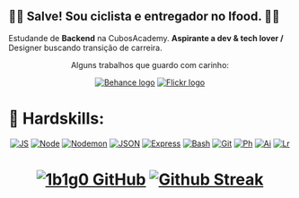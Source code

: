 
<div align="left">
<h2>
✌🏾 Salve! Sou ciclista e entregador no Ifood. 🚴🏽 
</h2>

Estudande de **Backend** na CubosAcademy. **Aspirante a dev & tech lover /** Designer buscando transição de carreira. 

<div align="center">
<p>Alguns trabalhos que guardo com carinho:</p>

<a href="https://www.behance.net/igorbrunossi" target="_blank">
<img alt="Behance logo" src="https://img.shields.io/badge/portfólio-1769FF?style=for-the-badge&logo=Behance&logoColor=white"></a>
<a href="https://www.behance.net/igorbrunossi" target="_blank">
<img alt="Flickr logo" src="https://img.shields.io/badge/-fotografias-0063DC?style=for-the-badge&logo=Flickr&logoColor=white"></a>


</div>
</div>

<h1>💪 Hardskills:</h1>

<div align="center">

[![JS](https://img.shields.io/badge/-Javascript-yellow?style=for-the-badge&logo=Javascript&logoColor=white)](https://github.com/1b1g0?tab=repositories)
[![Node](https://img.shields.io/badge/-Node.js-339933?style=for-the-badge&logo=node.js&logoColor=white)](https://github.com/1b1g0?tab=repositories)
[![Nodemon](https://img.shields.io/badge/-Nodemon-76D04B?style=for-the-badge&logo=nodemon&logoColor=white)](https://github.com/1b1g0?tab=repositories)
[![JSON](https://img.shields.io/badge/-JSON-grey?style=for-the-badge&logo=JSON&logoColor=white)](https://github.com/1b1g0?tab=repositories)
[![Express](https://img.shields.io/badge/-express-000000?style=for-the-badge&logo=express&logoColor=white)](https://github.com/1b1g0?tab=repositories)
[![Bash](https://img.shields.io/badge/-Bash-4eaa25?style=for-the-badge&logo=gnubash&logoColor=white)](https://github.com/1b1g0?tab=repositories)
[![Git](https://img.shields.io/badge/-Git-f05032?style=for-the-badge&logo=git&logoColor=white)](https://github.com/1b1g0?tab=repositories)
[![Ph](https://img.shields.io/badge/-Photoshop-31A8FF?style=for-the-badge&logo=AdobePhotoshop&logoColor=white)](https://www.behance.net/igorbrunossi)
[![Ai](https://img.shields.io/badge/-Illustrator-FF9A00?style=for-the-badge&logo=AdobeIllustrator&logoColor=white)](https://www.behance.net/igorbrunossi)
[![Lr](https://img.shields.io/badge/-Lightroom-31A8FF?style=for-the-badge&logo=AdobeLightroom&logoColor=white)](https://www.behance.net/igorbrunossi)

<h1>

[![1b1g0 GitHub](https://github-readme-stats.vercel.app/api?username=1b1g0&show_icons=true&theme=tokyonight&bg_color=11111100&hide_border=true&locale=pt-BR&hide_rank=true&custom_title=Infos%20Git%20🚀&card_width=330)](https://github.com/1b1g0)
[![Github Streak](https://github-readme-streak-stats.herokuapp.com/?user=1b1g0&theme=tokyonight&show_icons=true&background=11111100&hide_border=true&locale=pt-BR&card_width=410)](https://github.com/1b1g0)

</h1>
</div>
<!--
**1b1g0/1b1g0** is a ✨ _special_ ✨ repository because its `README.md` (this file) appears on your GitHub profile.

Here are some ideas to get you started:

- 🔭 I’m currently working on ...
- 🌱 I’m currently learning ...
- 👯 I’m looking to collaborate on ...
- 🤔 I’m looking for help with ...
- 💬 Ask me about ...
- 📫 How to reach me: ...
- 😄 Pronouns: ...
- ⚡ Fun fact: ...
-->
